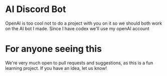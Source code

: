# AI Discord Bot
OpenAI is too cool not to do a project with you on it so we should both work on the AI bot I made. Since I have codex we'll use my openAI account

# For anyone seeing this
We're very much open to pull requests and suggestions, as this is a fun learning project. If you have an idea, let us know!

